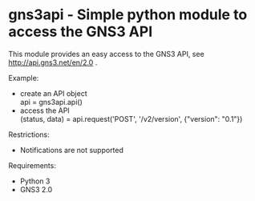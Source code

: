 # gns3api - Simple python module to access the GNS3 API

This module provides an easy access to the GNS3 API, see http://api.gns3.net/en/2.0 .

Example:
- create an API object  
  api = gns3api.api()
- access the API  
  (status, data) = api.request('POST', '/v2/version', {"version": "0.1"})

Restrictions:
- Notifications are not supported

Requirements:
- Python 3
- GNS3 2.0
